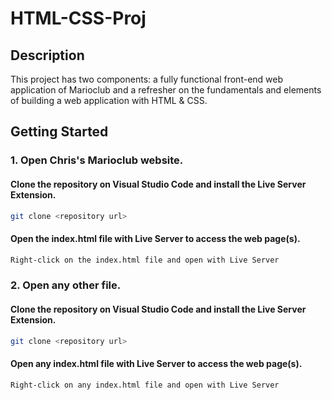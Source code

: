 # HTML-CSS-Proj

## Description
<p>This project has two components: a fully functional front-end web application of Marioclub and a refresher on the fundamentals and elements of building a web application with HTML & CSS.</p>

## Getting Started

### 1. Open Chris's Marioclub website.
#### Clone the repository on Visual Studio Code and install the Live Server Extension.
```bash
git clone <repository url>
```
#### Open the index.html file with Live Server to access the web page(s).
```bash
Right-click on the index.html file and open with Live Server
```

### 2. Open any other file.
#### Clone the repository on Visual Studio Code and install the Live Server Extension.
```bash
git clone <repository url>
```
#### Open any index.html file with Live Server to access the web page(s).
```bash
Right-click on any index.html file and open with Live Server
```

